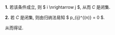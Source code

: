 **1.**	若该条件成立, 则 $ i \nrightarrow j $, 从而 $C$ 是闭集.

**2.**	若 $C$ 是闭集, 则由归纳法易知 $ p_{ij}^{(n)} = 0 $.

从而得证.